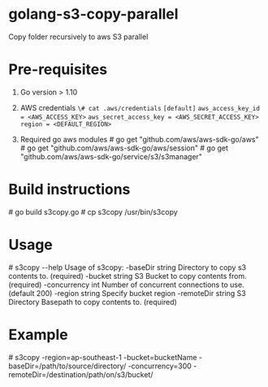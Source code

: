 # golang-s3-copy-parallel
Copy folder recursively to aws S3 parallel

# Pre-requisites
  1. Go version > 1.10
  2. AWS credentials
     `\# cat .aws/credentials`
    `[default]`
    `aws_access_key_id = <AWS_ACCESS_KEY>`
    `aws_secret_access_key = <AWS_SECRET_ACCESS_KEY>`
    `region = <DEFAULT_REGION>`

  3. Required go aws modules
     \# go get "github.com/aws/aws-sdk-go/aws"
     \# go get "github.com/aws/aws-sdk-go/aws/session"
     \# go get "github.com/aws/aws-sdk-go/service/s3/s3manager"

# Build instructions
  \# go build s3copy.go
  \# cp s3copy /usr/bin/s3copy

# Usage
  \# s3copy --help
  Usage of s3copy:
    -baseDir string
          Directory to copy s3 contents to. (required)
    -bucket string
          S3 Bucket to copy contents from. (required)
    -concurrency int
          Number of concurrent connections to use. (default 200)
    -region string
          Specify bucket region
    -remoteDir string
          S3 Directory Basepath to copy contents to. (required)

# Example
  \# s3copy -region=ap-southeast-1 -bucket=bucketName -baseDir=/path/to/source/directory/ -concurrency=300 -remoteDir=/destination/path/on/s3/bucket/
